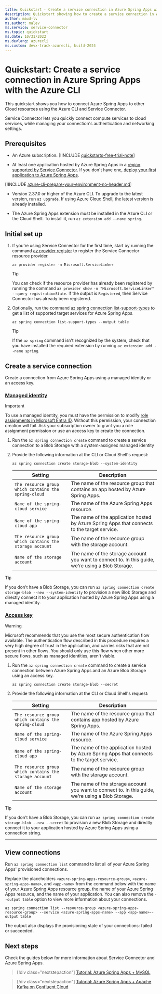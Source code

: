```yaml
---
title: Quickstart - Create a service connection in Azure Spring Apps with the Azure CLI
description: Quickstart showing how to create a service connection in Azure Spring Apps with the Azure CLI
author: maud-lv
ms.author: malev
ms.service: service-connector
ms.topic: quickstart
ms.date: 10/31/2022
ms.devlang: azurecli
ms.custom: devx-track-azurecli, build-2024
---
```


# Quickstart: Create a service connection in Azure Spring Apps with the Azure CLI

This quickstart shows you how to connect Azure Spring Apps to other Cloud resources using the Azure CLI and Service Connector.

Service Connector lets you quickly connect compute services to cloud services, while managing your connection's authentication and networking settings.

## Prerequisites

- An Azure subscription. [!INCLUDE [quickstarts-free-trial-note](~/reusable-content/ce-skilling/azure/includes/quickstarts-free-trial-note.md)]

- At least one application hosted by Azure Spring Apps in a [region supported by Service Connector](./concept-region-support.md). If you don't have one, [deploy your first application to Azure Spring Apps](../spring-apps/basic-standard/quickstart.md).

[!INCLUDE [azure-cli-prepare-your-environment-no-header.md](~/reusable-content/azure-cli/azure-cli-prepare-your-environment-no-header.md)]

- Version 2.37.0 or higher of the Azure CLI. To upgrade to the latest version, run `az upgrade`. If using Azure Cloud Shell, the latest version is already installed.

- The Azure Spring Apps extension must be installed in the Azure CLI or the Cloud Shell. To install it, run `az extension add --name spring`.

## Initial set up

1. If you're using Service Connector for the first time, start by running the command [az provider register](/cli/azure/provider#az-provider-register) to register the Service Connector resource provider.

    ```azurecli
    az provider register -n Microsoft.ServiceLinker
    ```

    > [!TIP]
    > You can check if the resource provider has already been registered by running the command `az provider show -n "Microsoft.ServiceLinker" --query registrationState`. If the output is `Registered`, then Service Connector has already been registered.

1. Optionally, run the command [az spring connection list-support-types](/cli/azure/spring/connection#az-spring-connection-list-support-types) to get a list of supported target services for Azure Spring Apps.

    ```azurecli
    az spring connection list-support-types --output table
    ```

    > [!TIP]
    > If the `az spring` command isn't recognized by the system, check that you have installed the required extension by running `az extension add --name spring`.

## Create a service connection

Create a connection from Azure Spring Apps using a managed identity or an access key.

### [Managed identity](#tab/Using-Managed-Identity)

> [!IMPORTANT]
> To use a managed identity, you must have the permission to modify [role assignments in Microsoft Entra ID](/entra/identity/role-based-access-control/manage-roles-portal). Without this permission, your connection creation will fail. Ask your subscription owner to grant you a role assignment permission or use an access key to create the connection.

1. Run the `az spring connection create` command to create a service connection to a Blob Storage with a system-assigned managed identity

1. Provide the following information at the CLI or Cloud Shell's request:

    ```azurecli-interactive
    az spring connection create storage-blob --system-identity
    ```

    | Setting                                                 | Description                                                                                        |
    |---------------------------------------------------------|----------------------------------------------------------------------------------------------------|
    | `The resource group which contains the spring-cloud`    | The name of the resource group that contains an app hosted by Azure Spring Apps.                   |
    | `Name of the spring-cloud service`                      | The name of the Azure Spring Apps resource.                                                        |
    | `Name of the spring-cloud app`                          | The name of the application hosted by Azure Spring Apps that connects to the target service.       |
    | `The resource group which contains the storage account` | The name of the resource group with the storage account.                                           |
    | `Name of the storage account`                           | The name of the storage account you want to connect to. In this guide, we're using a Blob Storage. |

> [!TIP]
> If you don't have a Blob Storage, you can run `az spring connection create storage-blob --new --system-identity` to provision a new Blob Storage and directly connect it to your application hosted by Azure Spring Apps using a managed identity.

### [Access key](#tab/Using-access-key)

> [!WARNING]
> Microsoft recommends that you use the most secure authentication flow available. The authentication flow described in this procedure requires a very high degree of trust in the application, and carries risks that are not present in other flows. You should only use this flow when other more secure flows, such as managed identities, aren't viable.

1. Run the `az spring connection create` command to create a service connection between Azure Spring Apps and an Azure Blob Storage using an access key.

    ```azurecli
    az spring connection create storage-blob --secret
    ```

1. Provide the following information at the CLI or Cloud Shell's request:

    | Setting                                                 | Description                                                                                        |
    |---------------------------------------------------------|----------------------------------------------------------------------------------------------------|
    | `The resource group which contains the spring-cloud`    | The name of the resource group that contains app hosted by Azure Spring Apps.                      |
    | `Name of the spring-cloud service`                      | The name of the Azure Spring Apps resource.                                                        |
    | `Name of the spring-cloud app`                          | The name of the application hosted by Azure Spring Apps that connects to the target service.       |
    | `The resource group which contains the storage account` | The name of the resource group with the storage account.                                           |
    | `Name of the storage account`                           | The name of the storage account you want to connect to. In this guide, we're using a Blob Storage. |

> [!TIP]
> If you don't have a Blob Storage, you can run `az spring connection create storage-blob --new --secret` to provision a new Blob Storage and directly connect it to your application hosted by Azure Spring Apps using a connection string.

---

## View connections

Run `az spring connection list` command to list all of your Azure Spring Apps' provisioned connections.

Replace the placeholders `<azure-spring-apps-resource-group>`, `<azure-spring-apps-name>`, and `<app-name>` from the command below with the name of your Azure Spring Apps resource group, the name of your Azure Spring Apps resource, and the name of your application. You can also remove the `--output table` option to view more information about your connections.

```azurecli-interactive
az spring connection list --resource-group <azure-spring-apps-resource-group> --service <azure-spring-apps-name> --app <app-name>--output table
```

The output also displays the provisioning state of your connections: failed or succeeded.

## Next steps

Check the guides below for more information about Service Connector and Azure Spring Apps.

> [!div class="nextstepaction"]
> [Tutorial: Azure Spring Apps + MySQL](./tutorial-java-spring-mysql.md)

> [!div class="nextstepaction"]
> [Tutorial: Azure Spring Apps + Apache Kafka on Confluent Cloud](./tutorial-java-spring-confluent-kafka.md)
